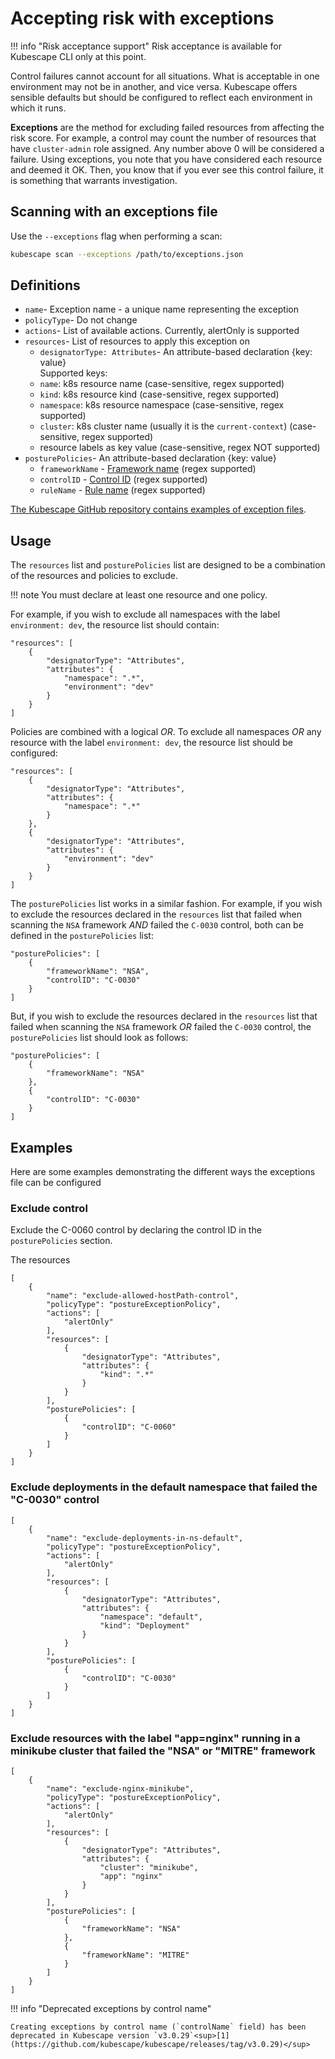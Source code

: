 # Accepting risk with exceptions

!!! info "Risk acceptance support"
    Risk acceptance is available for Kubescape CLI only at this point.


Control failures cannot account for all situations.  What is acceptable in one environment may not be in another, and vice versa. Kubescape offers sensible defaults but should be configured to reflect each environment in which it runs.

**Exceptions** are the method for excluding failed resources from affecting the risk score. For example, a control may count the number of resources that have `cluster-admin` role assigned. Any number above 0 will be considered a failure. Using exceptions, you note that you have considered each resource and deemed it OK. Then, you know that if you ever see this control failure, it is something that warrants investigation.

## Scanning with an exceptions file

Use the `--exceptions` flag when performing a scan:

```sh
kubescape scan --exceptions /path/to/exceptions.json
```

## Definitions

- `name`- Exception name - a unique name representing the exception
- `policyType`- Do not change
- `actions`- List of available actions. Currently, alertOnly is supported
- `resources`- List of resources to apply this exception on
    - `designatorType: Attributes`- An attribute-based declaration {key: value}  
    Supported keys:
    - `name`: k8s resource name (case-sensitive, regex supported)
    - `kind`: k8s resource kind (case-sensitive, regex supported)
    - `namespace`: k8s resource namespace (case-sensitive, regex supported)
    - `cluster`: k8s cluster name (usually it is the `current-context`) (case-sensitive, regex supported)
    - resource labels as key value (case-sensitive, regex NOT supported)
- `posturePolicies`- An attribute-based declaration {key: value}
    - `frameworkName` - [Framework name](https://github.com/kubescape/regolibrary/tree/master/frameworks) (regex supported)
    - `controlID` - [Control ID](https://github.com/kubescape/regolibrary/tree/master/controls) (regex supported)
    - `ruleName` - [Rule name](https://github.com/kubescape/regolibrary/tree/master/rules) (regex supported)

[The Kubescape GitHub repository contains examples of exception files](https://github.com/kubescape/kubescape/tree/master/examples/exceptions).

## Usage

The `resources` list and `posturePolicies` list are designed to be a combination of the resources and policies to exclude.

!!! note
    You must declare at least one resource and one policy.

For example, if you wish to exclude all namespaces with the label `environment: dev`, the resource list should contain:
```
"resources": [
    {
        "designatorType": "Attributes",
        "attributes": {
            "namespace": ".*",
            "environment": "dev"
        }
    }
]
```

Policies are combined with a logical *OR*. To exclude all namespaces *OR* any resource with the label `environment: dev`, the resource list should be configured:

```
"resources": [
    {
        "designatorType": "Attributes",
        "attributes": {
            "namespace": ".*"
        }
    },
    {
        "designatorType": "Attributes",
        "attributes": {
            "environment": "dev"
        }
    }
]
```

The `posturePolicies` list works in a similar fashion.  For example, if you wish to exclude the resources declared in the `resources` list that failed when scanning the `NSA` framework *AND* failed the `C-0030` control, both can be defined in the `posturePolicies` list:

```
"posturePolicies": [
    {
        "frameworkName": "NSA",
        "controlID": "C-0030" 
    }
]
```

But, if you wish to exclude the resources declared in the `resources` list that failed when scanning the `NSA` framework *OR* failed the `C-0030` control, the `posturePolicies` list should look as follows:

```
"posturePolicies": [
    {
        "frameworkName": "NSA" 
    },
    {
        "controlID": "C-0030" 
    }
]
```

## Examples

Here are some examples demonstrating the different ways the exceptions file can be configured

### Exclude control

Exclude the C-0060 control by declaring the control ID in the `posturePolicies` section.

The resources

```
[
    {
        "name": "exclude-allowed-hostPath-control",
        "policyType": "postureExceptionPolicy",
        "actions": [
            "alertOnly"
        ],
        "resources": [
            {
                "designatorType": "Attributes",
                "attributes": {
                    "kind": ".*"
                }
            }
        ],
        "posturePolicies": [
            {
                "controlID": "C-0060" 
            }
        ]
    }
]
```

### Exclude deployments in the default namespace that failed the "C-0030" control

```
[
    {
        "name": "exclude-deployments-in-ns-default",
        "policyType": "postureExceptionPolicy",
        "actions": [
            "alertOnly"
        ],
        "resources": [
            {
                "designatorType": "Attributes",
                "attributes": {
                    "namespace": "default",
                    "kind": "Deployment"
                }
            }
        ],
        "posturePolicies": [
            {
                "controlID": "C-0030" 
            }
        ]
    }
]
```

### Exclude resources with the label "app=nginx" running in a minikube cluster that failed the "NSA" or "MITRE" framework

```
[
    {
        "name": "exclude-nginx-minikube",
        "policyType": "postureExceptionPolicy",
        "actions": [
            "alertOnly"
        ],
        "resources": [
            {
                "designatorType": "Attributes",
                "attributes": {
                    "cluster": "minikube",
                    "app": "nginx"
                }
            }
        ],
        "posturePolicies": [
            {
                "frameworkName": "NSA" 
            },
            {
                "frameworkName": "MITRE" 
            }
        ]
    }
]
```

!!! info "Deprecated exceptions by control name"

    Creating exceptions by control name (`controlName` field) has been deprecated in Kubescape version `v3.0.29`<sup>[1](https://github.com/kubescape/kubescape/releases/tag/v3.0.29)</sup>
